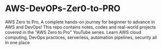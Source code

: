 # AWS-DevOPs-Zer0-to-PRO
AWS Zero to Pro, A complete hands-on journey for beginner to advance in AWS and DevOps! This repo contains notes, codes and real-world projects covered in the "AWS Zero to Pro" YouTube series.  Learn AWS cloud computing, DevOps practices, serverless, automation pipelines, security all in one place
